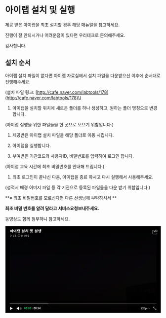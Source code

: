 # 아이랩 설치 및 실행

제공 받은 아이랩을 최초 설치할 경우 해당 매뉴얼을 참고하세요.

진행이 잘 안되시거나 어려운점이 있다면 우리테크로 문의해주세요.

감사합니다.

## 설치 순서

아이랩 설치 파일이 없다면 아이랩 자료실에서 설치 파일을 다운받으신 이후에 순서대로 진행해주세요.

\(설치 파일 링크: [http://cafe.naver.com/labtools/178](http://cafe.naver.com/labtools/178)\)

1. 아이랩을 설치할 위치에 새로운 폴더를 하나 생성하고, 원하는 폴더 명칭으로 변경합니다.

\(아이랩 실행을 위한 파일들을 한 곳으로 모으기 위함입니다.\)

1. 제공받은 아이랩 설치 파일을 해당 폴더로 이동 시킵니다.

2. 아이랩을 실행합니다.

3. 부여받은 기관코드와 사용자ID, 비밀번호를 입력하여 로그인 합니다.

\(아이랩 교육 시간에 최초 비밀번호를 안내해 드립니다.\)

1. 최초 로그인이 끝나신 다음, 아이랩을 종료 하시고 다시 실행해서 사용해주세요.

\(성적서 배경 이미지 파일 등 각 기관으로 등록된 파일들을 다운 받기 위함입니다.\)

**※ 최초 비밀번호를 모르신다면 다른 선생님께 부탁하셔서 **

**최초 비밀 번호를 알려 달라고 서비스요청보내주세요.**

동영상도 함께 첨부하니 참고하세요.

[![](/assets/000공통기능/설치동영상01.png)](http://serviceapi.nmv.naver.com/flash/convertIframeTag.nhn?vid=820A56D9E287C9EB9D1A6B9438F8028AAF5E&outKey=V126cc34305660a65f77f675b389fa5c322ed114afd78585c3664675b389fa5c322ed&width=544&height=306)

